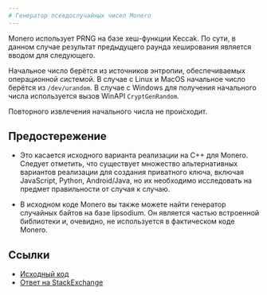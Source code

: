 ```yaml
---
# Генератор псевдослучайных чисел Monero​
---
```


Monero использует PRNG на базе хеш-функции Keccak.
По сути, в данном случае результат предыдущего раунда хеширования является вводом для следующего.

Начальное число берётся из источников энтропии, обеспечиваемых операционной системой.
В случае с Linux и MacOS начальное число берётся из `/dev/urandom`.
В случае с Windows для получения начального числа используется вызов WinAPI `CryptGenRandom`.

Повторного извлечения начального числа не происходит.

## Предостережение​

* Это касается исходного варианта реализации на C++ для Monero.
Следует отметить, что существует множество альтернативных вариантов реализации для создания приватного ключа, включая JavaScript, Python, Android/Java, но их необходимо исследовать на предмет правильности от случая к случаю.

* В исходном коде Monero вы также можете найти генератор случайных байтов на базе lipsodium. Он является частью встроенной библиотеки и, очевидно, не используется в фактическом коде Monero.

## Ссылки

* [Исходный код](https://github.com/monero-project/monero/blob/1a4298685aa9e694bc555ae69be59d14d3790465/src/crypto/random.c)
* [Ответ на StackExchange](https://monero.stackexchange.com/a/2076/3218)
